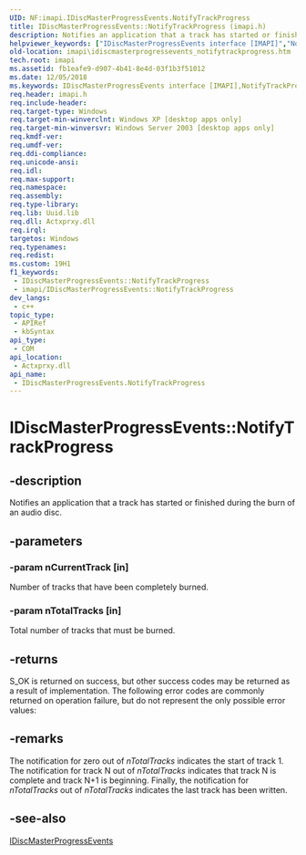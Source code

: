 ```yaml
---
UID: NF:imapi.IDiscMasterProgressEvents.NotifyTrackProgress
title: IDiscMasterProgressEvents::NotifyTrackProgress (imapi.h)
description: Notifies an application that a track has started or finished during the burn of an audio disc.
helpviewer_keywords: ["IDiscMasterProgressEvents interface [IMAPI]","NotifyTrackProgress method","IDiscMasterProgressEvents.NotifyTrackProgress","IDiscMasterProgressEvents::NotifyTrackProgress","NotifyTrackProgress","NotifyTrackProgress method [IMAPI]","NotifyTrackProgress method [IMAPI]","IDiscMasterProgressEvents interface","_win32_idiscmasterprogressevents_notifytrackprogress","base.idiscmasterprogressevents_notifytrackprogress","imapi.idiscmasterprogressevents_notifytrackprogress","imapi/IDiscMasterProgressEvents::NotifyTrackProgress"]
old-location: imapi\idiscmasterprogressevents_notifytrackprogress.htm
tech.root: imapi
ms.assetid: fb1eafe9-d907-4b41-8e4d-03f1b3f51012
ms.date: 12/05/2018
ms.keywords: IDiscMasterProgressEvents interface [IMAPI],NotifyTrackProgress method, IDiscMasterProgressEvents.NotifyTrackProgress, IDiscMasterProgressEvents::NotifyTrackProgress, NotifyTrackProgress, NotifyTrackProgress method [IMAPI], NotifyTrackProgress method [IMAPI],IDiscMasterProgressEvents interface, _win32_idiscmasterprogressevents_notifytrackprogress, base.idiscmasterprogressevents_notifytrackprogress, imapi.idiscmasterprogressevents_notifytrackprogress, imapi/IDiscMasterProgressEvents::NotifyTrackProgress
req.header: imapi.h
req.include-header: 
req.target-type: Windows
req.target-min-winverclnt: Windows XP [desktop apps only]
req.target-min-winversvr: Windows Server 2003 [desktop apps only]
req.kmdf-ver: 
req.umdf-ver: 
req.ddi-compliance: 
req.unicode-ansi: 
req.idl: 
req.max-support: 
req.namespace: 
req.assembly: 
req.type-library: 
req.lib: Uuid.lib
req.dll: Actxprxy.dll
req.irql: 
targetos: Windows
req.typenames: 
req.redist: 
ms.custom: 19H1
f1_keywords:
 - IDiscMasterProgressEvents::NotifyTrackProgress
 - imapi/IDiscMasterProgressEvents::NotifyTrackProgress
dev_langs:
 - c++
topic_type:
 - APIRef
 - kbSyntax
api_type:
 - COM
api_location:
 - Actxprxy.dll
api_name:
 - IDiscMasterProgressEvents.NotifyTrackProgress
---
```


# IDiscMasterProgressEvents::NotifyTrackProgress


## -description

Notifies an application that a track has started or finished  during the burn of an audio disc.

## -parameters

### -param nCurrentTrack [in]

Number of tracks that have been completely burned.

### -param nTotalTracks [in]

Total number of tracks that must be burned.

## -returns

S_OK is returned on success, but other success codes may be returned as a result of implementation. The following error codes are commonly returned on operation failure, but do not represent the only possible error values:

## -remarks

The notification for zero out of <i>nTotalTracks</i> indicates the start of track 1. The notification for track N out of <i>nTotalTracks</i> indicates that track N is complete and track N+1 is beginning. Finally, the notification for <i>nTotalTracks</i> out of <i>nTotalTracks</i> indicates the last track has been written.

## -see-also

<a href="/windows/desktop/api/imapi/nn-imapi-idiscmasterprogressevents">IDiscMasterProgressEvents</a>